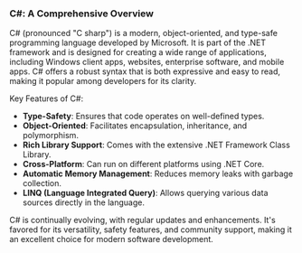 ### C#: A Comprehensive Overview

C# (pronounced "C sharp") is a modern, object-oriented, and type-safe programming language developed by Microsoft. It is part of the .NET framework and is designed for creating a wide range of applications, including Windows client apps, websites, enterprise software, and mobile apps. C# offers a robust syntax that is both expressive and easy to read, making it popular among developers for its clarity.

Key Features of C#:
- **Type-Safety**: Ensures that code operates on well-defined types.
- **Object-Oriented**: Facilitates encapsulation, inheritance, and polymorphism.
- **Rich Library Support**: Comes with the extensive .NET Framework Class Library.
- **Cross-Platform**: Can run on different platforms using .NET Core.
- **Automatic Memory Management**: Reduces memory leaks with garbage collection.
- **LINQ (Language Integrated Query)**: Allows querying various data sources directly in the language.

C# is continually evolving, with regular updates and enhancements. It's favored for its versatility, safety features, and community support, making it an excellent choice for modern software development.
